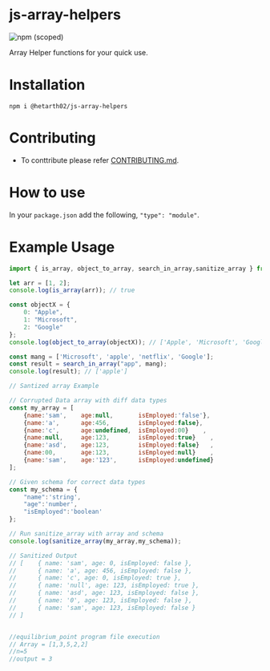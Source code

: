 # js-array-helpers
![npm (scoped)](https://img.shields.io/npm/v/@hetarth02/js-array-helpers?style=for-the-badge)

Array Helper functions for your quick use.

# Installation

```cd
npm i @hetarth02/js-array-helpers
```

# Contributing

- To conttribute please refer [CONTRIBUTING.md](CONTRIBUTING.md).

# How to use

In your `package.json` add the following, `"type": "module"`.

# Example Usage

```js
import { is_array, object_to_array, search_in_array,sanitize_array } from "@hetarth02/js-array-helpers";

let arr = [1, 2];
console.log(is_array(arr)); // true

const objectX = {
    0: "Apple",
    1: "Microsoft",
    2: "Google"
}; 
console.log(object_to_array(objectX)); // ['Apple', 'Microsoft', 'Google']

const mang = ['Microsoft', 'apple', 'netflix', 'Google'];
const result = search_in_array("app", mang);
console.log(result); // ['apple']

// Santized array Example

// Corrupted Data array with diff data types
const my_array = [
    {name:'sam',    age:null,       isEmployed:'false'},    
    {name:'a',      age:456,        isEmployed:false},    
    {name:'c',      age:undefined,  isEmployed:00}    ,
    {name:null,     age:123,        isEmployed:true}    ,
    {name:'asd',    age:123,        isEmployed:false}   , 
    {name:00,       age:123,        isEmployed:null}    ,
    {name:'sam',    age:'123',      isEmployed:undefined}    
];

// Given schema for correct data types
const my_schema = {
    "name":'string',
    "age":'number',
    "isEmployed":'boolean'
};

// Run sanitize_array with array and schema
console.log(sanitize_array(my_array,my_schema));

// Sanitized Output 
// [    { name: 'sam', age: 0, isEmployed: false },
//      { name: 'a', age: 456, isEmployed: false },
//      { name: 'c', age: 0, isEmployed: true },
//      { name: 'null', age: 123, isEmployed: true },
//      { name: 'asd', age: 123, isEmployed: false },
//      { name: '0', age: 123, isEmployed: false },
//      { name: 'sam', age: 123, isEmployed: false } 
// ]


//equilibrium_point program file execution 
// Array = [1,3,5,2,2]
//n=5
//output = 3
```
